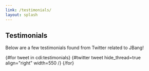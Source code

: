 ```yaml
---
link: /testimonials/
layout: splash
---
```


## Testimonials

Below are a few testimonials found from Twitter related to JBang!

{#for tweet in cdi:testimonials}
  {#twitter tweet hide_thread=true align="right" width=550 /}
{/for}
